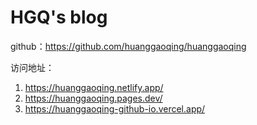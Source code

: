 # HGQ's blog

github：https://github.com/huanggaoqing/huanggaoqing

访问地址：
1. https://huanggaoqing.netlify.app/
2. https://huanggaoqing.pages.dev/
3. https://huanggaoqing-github-io.vercel.app/

